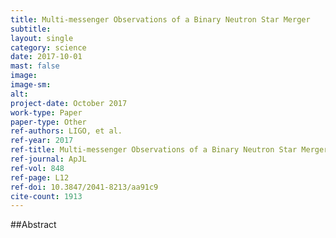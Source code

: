 ```yaml
---
title: Multi-messenger Observations of a Binary Neutron Star Merger
subtitle: 
layout: single
category: science
date: 2017-10-01
mast: false
image: 
image-sm: 
alt: 
project-date: October 2017
work-type: Paper
paper-type: Other
ref-authors: LIGO, et al.
ref-year: 2017
ref-title: Multi-messenger Observations of a Binary Neutron Star Merger
ref-journal: ApJL
ref-vol: 848
ref-page: L12
ref-doi: 10.3847/2041-8213/aa91c9
cite-count: 1913
---
```



##Abstract
